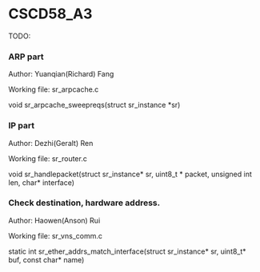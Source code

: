 # CSCD58_A3
TODO:

### ARP part

Author: Yuanqian(Richard) Fang

Working file: sr_arpcache.c

void sr_arpcache_sweepreqs(struct sr_instance *sr)

### IP part 

Author: Dezhi(Geralt) Ren 

Working file: sr_router.c 

void sr_handlepacket(struct sr_instance* sr,
   uint8_t * packet,
   unsigned int len,
   char* interface)

### Check destination, hardware address.

Author: Haowen(Anson) Rui 

Working file: sr_vns_comm.c

static int sr_ether_addrs_match_interface(struct sr_instance* sr, 
uint8_t* buf, 
const char* name)